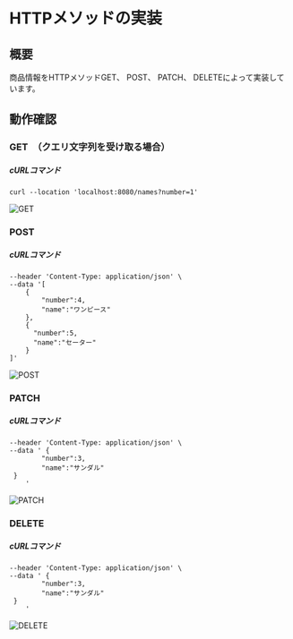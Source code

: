 # HTTPメソッドの実装
## 概要
商品情報をHTTPメソッドGET、 POST、 PATCH、 DELETEによって実装しています。
## 動作確認
### GET　（クエリ文字列を受け取る場合）
##### cURLコマンド
```curl --location 'localhost:8080/names?number=1'```

![GET](https://github.com/minori-oya/Project7/assets/138114043/ae54ffb7-a46f-4984-977b-aa54635d31d0)

### POST
##### cURLコマンド
```curl --location 'localhost:8080/names' \
--header 'Content-Type: application/json' \
--data '[
    {
        "number":4,
        "name":"ワンピース"
    },
    {
      "number":5,
      "name":"セーター"  
    }
]'
```
![POST](https://github.com/minori-oya/Project7/assets/138114043/eec8611e-bb36-49d3-b52a-ed28905b84a9)

### PATCH
##### cURLコマンド
```curl --location --request PATCH 'localhost:8080/names/3' \
--header 'Content-Type: application/json' \
--data ' {
        "number":3,
        "name":"サンダル"
 }
    '
```
![PATCH](https://github.com/minori-oya/Project7/assets/138114043/a546f55f-a216-4568-865f-e71dc8dd8113)

### DELETE
##### cURLコマンド
```curl --location --request DELETE 'localhost:8080/names/3' \
--header 'Content-Type: application/json' \
--data ' {
        "number":3,
        "name":"サンダル"
 }
    '
```
![DELETE](https://github.com/minori-oya/Project7/assets/138114043/10e06833-da4f-4933-9f87-8bf606388bd0)




